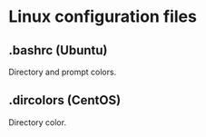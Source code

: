 # Linux configuration files

## .bashrc (Ubuntu)

Directory and prompt colors.

## .dircolors (CentOS)

Directory color.
